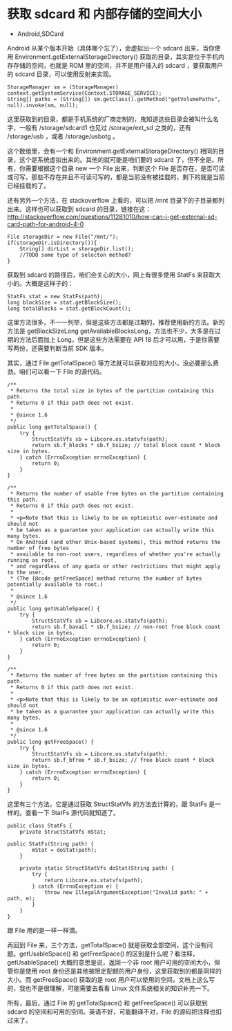# 获取 sdcard 和 内部存储的空间大小
- Android,SDCard 


Android 从某个版本开始（具体哪个忘了），会虚拟出一个 sdcard 出来，当你使用  Environment.getExternalStorageDirectory() 获取的目录，其实是位于手机内存存储的空间，也就是 ROM 里的空间，并不是用户插入的 sdcard ，要获取用户的 sdcard 目录，可以使用反射来实现。

	StorageManager sm = (StorageManager) context.getSystemService(Context.STORAGE_SERVICE);
    String[] paths = (String[]) sm.getClass().getMethod("getVolumePaths", null).invoke(sm, null);

这里获取到的目录，都是手机系统的厂商定制的，鬼知道这些目录会被叫什么名字，一般有 
 /storage/sdcard1 也见过 /storage/ext_sd 之类的，还有 /storage/usb ，或者 /storage/usbotg 。

这个数组里，会有一个和 Environment.getExternalStorageDirectory() 相同的目录，这个是系统虚拟出来的。其他的就可能是咱们要的 sdcard 了，但不全是。所有，你需要根据这个目录 new 一个 File 出来，判断这个 File 是否存在，是否可读或可写，那些不存在并且不可读可写的，都是当前没有被挂载的，剩下的就是当前已经挂载的了。

还有另外一个方法，在 stackoverflow 上看的，可以把 /mnt 目录下的子目录都列出来。这样也可以获取到 sdcard 的目录，链接在这：<http://stackoverflow.com/questions/11281010/how-can-i-get-external-sd-card-path-for-android-4-0>

    File storageDir = new File("/mnt/");
    if(storageDir.isDirectory()){
        String[] dirList = storageDir.list();
        //TODO some type of selecton method?
    }

获取到 sdcard 的路径后，咱们会关心的大小，网上有很多使用 StatFs 来获取大小的。大概是这样子的：

    StatFs stat = new StatFs(path);
    long blockSize = stat.getBlockSize();
    long totalBlocks = stat.getBlockCount();

这里方法很多，不一一列举，但是这些方法都是过期的，推荐使用新的方法。新的方法是 getBlockSizeLong getAvailableBlocksLong，方法也不少，大多是在过期的方法后面加上 Long，但是这些方法需要在 API 18 后才可以用，于是你需要写两份，还需要判断当前 SDK 版本。

其实，通过 File.getTotalSpace() 等方法就可以获取对应的大小，没必要那么费劲。咱们可以看一下 File 的源代码。


    /**
     * Returns the total size in bytes of the partition containing this path.
     * Returns 0 if this path does not exist.
     *
     * @since 1.6
     */
    public long getTotalSpace() {
        try {
            StructStatVfs sb = Libcore.os.statvfs(path);
            return sb.f_blocks * sb.f_bsize; // total block count * block size in bytes.
        } catch (ErrnoException errnoException) {
            return 0;
        }
    }

    /**
     * Returns the number of usable free bytes on the partition containing this path.
     * Returns 0 if this path does not exist.
     *
     * <p>Note that this is likely to be an optimistic over-estimate and should not
     * be taken as a guarantee your application can actually write this many bytes.
     * On Android (and other Unix-based systems), this method returns the number of free bytes
     * available to non-root users, regardless of whether you're actually running as root,
     * and regardless of any quota or other restrictions that might apply to the user.
     * (The {@code getFreeSpace} method returns the number of bytes potentially available to root.)
     *
     * @since 1.6
     */
    public long getUsableSpace() {
        try {
            StructStatVfs sb = Libcore.os.statvfs(path);
            return sb.f_bavail * sb.f_bsize; // non-root free block count * block size in bytes.
        } catch (ErrnoException errnoException) {
            return 0;
        }
    }

    /**
     * Returns the number of free bytes on the partition containing this path.
     * Returns 0 if this path does not exist.
     *
     * <p>Note that this is likely to be an optimistic over-estimate and should not
     * be taken as a guarantee your application can actually write this many bytes.
     *
     * @since 1.6
     */
    public long getFreeSpace() {
        try {
            StructStatVfs sb = Libcore.os.statvfs(path);
            return sb.f_bfree * sb.f_bsize; // free block count * block size in bytes.
        } catch (ErrnoException errnoException) {
            return 0;
        }
    }

这里有三个方法，它是通过获取 StructStatVfs 的方法去计算的，跟 StatFs 是一样的。查看一下 StatFs 源代码就知道了。

    public class StatFs {
        private StructStatVfs mStat;

	public StatFs(String path) {
            mStat = doStat(path);
        }

        private static StructStatVfs doStat(String path) {
            try {
                return Libcore.os.statvfs(path);
            } catch (ErrnoException e) {
                throw new IllegalArgumentException("Invalid path: " + path, e);
            }
        }
    }

跟 File 用的是一样一样滴。

再回到 File 来，三个方法，getTotalSpace() 就是获取全部空间，这个没有问题。getUsableSpace() 和 getFreeSpace() 的区别是什么呢？看注释，getUsableSpace() 大概的意思是说，返回一个非 root 用户可用的空间大小，但管你是使用 root 身份还是其他被限定配额的用户身份，这里获取到的都是同样的大小。而 getFreeSpace() 获取的是 root 用户可以使用的空间，文档上这么写的，我也不是很理解，可能需要去看看 Linux 文件系统相关的知识补充一下。

所有，最后，通过 File 的 getTotalSpace() 和 getFreeSpace() 可以获取到 sdcard 的空间和可用的空间。英语不好，可能翻译不对，File 的源码把注释也扣过来了。